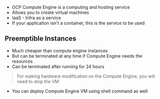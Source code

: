 - GCP Compute Engine is a computing and hosting service
- Allows you to create virtual machines
- IaaS - Infra as a service
- If your application isn't a container, this is the service to be used 

## Preemptible Instances
- Much cheaper than compute engine instances
- But can be terminated at any time if Compute Engine needs the resources
- Can be terminated after running for 24 hours

> For making hardware modification on the Compute Engine, you will need to stop the VM 

- You can deploy Compute Engine VM using shell command as well